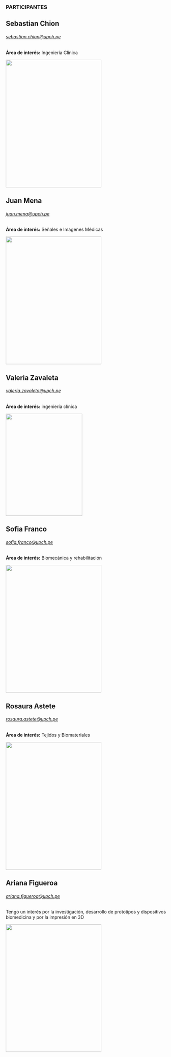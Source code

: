 ### PARTICIPANTES

## Sebastian Chion 
###### sebastian.chion@upch.pe
**Área de interés:** Ingeniería Clínica

<img src="https://i.postimg.cc/fbDQq1Mg/IMG-1667.jpg"  width="300" height="400" align="center">

## Juan Mena 
###### juan.mena@upch.pe
**Área de interés:** Señales e Imagenes Médicas

<img src="https://i.postimg.cc/j2z2SHbj/Whats-App-Image-2021-09-06-at-5-42-25-PM.jpg"  width="300" height="400" align="center">

## Valeria Zavaleta
###### valeria.zavaleta@upch.pe
**Área de interés:** ingeniería clínica

<img src="https://i.postimg.cc/63pMPRHg/IMG-9109.jpg"  width="240" height="320" align="center">

## Sofia Franco
###### sofia.franco@upch.pe
**Área de interés:** Biomecánica y rehabilitación

<img src="https://i.postimg.cc/XYts153H/SOFI3.jpg"  width="300" height="400" align="center">

## Rosaura Astete 
###### rosaura.astete@upch.pe
**Área de interés:** Tejidos y Biomateriales

<img src="https://i.postimg.cc/tJ15zRwQ/ddfb4b44-02d5-43ad-b78d-ce0036390d6d.jpg"  width="300" height="400" align="center">

## Ariana Figueroa
###### ariana.figueroa@upch.pe
Tengo un interés por la investigación, desarrollo de prototipos y dispositivos biomedicina y por la impresión en 3D

<img src="https://i.postimg.cc/tJtRj93Z/IMG-20220105-180620-01-2-1-preview-rev-1.png"  width="300" height="400" align="center">
